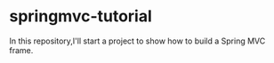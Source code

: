 # springmvc-tutorial
In this repository,I'll start a project to show how to build a Spring MVC frame.
